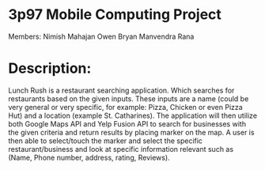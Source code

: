 # 3p97 Mobile Computing Project


Members:
Nimish Mahajan 
Owen Bryan 
Manvendra Rana 


# Description: 
Lunch Rush is a restaurant searching application. Which searches for restaurants
based on the given inputs. These inputs are a name (could be very general or very
specific, for example: Pizza, Chicken or even Pizza Hut) and a location (example St.
Catharines). The application will then utilize both Google Maps API and Yelp
Fusion API to search for businesses with the given criteria and return results by
placing marker on the map. A user is then able to select/touch the marker and
select the specific restaurant/business and look at specific information relevant
such as (Name, Phone number, address, rating, Reviews).
